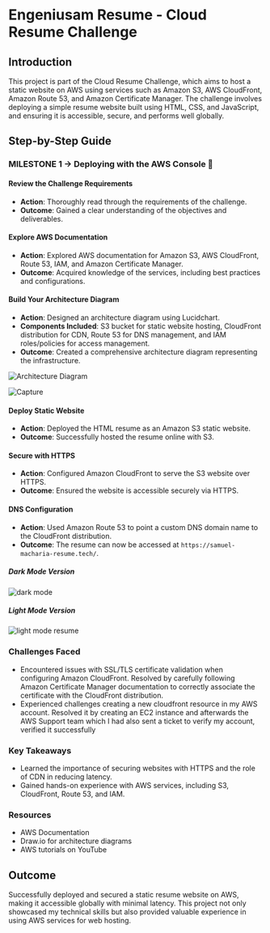 # Engeniusam Resume - Cloud Resume Challenge

## Introduction

This project is part of the Cloud Resume Challenge, which aims to host a static website on AWS using services such as Amazon S3, AWS CloudFront, Amazon Route 53, and Amazon Certificate Manager. The challenge involves deploying a simple resume website built using HTML, CSS, and JavaScript, and ensuring it is accessible, secure, and performs well globally.

## Step-by-Step Guide

### MILESTONE 1 -> Deploying with the AWS Console 🚀

#### Review the Challenge Requirements
- **Action**: Thoroughly read through the requirements of the challenge.
- **Outcome**: Gained a clear understanding of the objectives and deliverables.

#### Explore AWS Documentation
- **Action**: Explored AWS documentation for Amazon S3, AWS CloudFront, Route 53, IAM, and Amazon Certificate Manager.
- **Outcome**: Acquired knowledge of the services, including best practices and configurations.

#### Build Your Architecture Diagram
- **Action**: Designed an architecture diagram using Lucidchart.
- **Components Included**: S3 bucket for static website hosting, CloudFront distribution for CDN, Route 53 for DNS management, and IAM roles/policies for access management.
- **Outcome**: Created a comprehensive architecture diagram representing the infrastructure.

![Architecture Diagram](https://github.com/user-attachments/assets/ccd5a229-2865-4b37-8bb2-404f44c41e0b)

![Capture](https://github.com/user-attachments/assets/80504e2b-8736-4b59-ba24-5841c117edd6)


#### Deploy Static Website
- **Action**: Deployed the HTML resume as an Amazon S3 static website.
- **Outcome**: Successfully hosted the resume online with S3.

#### Secure with HTTPS
- **Action**: Configured Amazon CloudFront to serve the S3 website over HTTPS.
- **Outcome**: Ensured the website is accessible securely via HTTPS.

#### DNS Configuration
- **Action**: Used Amazon Route 53 to point a custom DNS domain name to the CloudFront distribution.
- **Outcome**: The resume can now be accessed at `https://samuel-macharia-resume.tech/`.

##### Dark Mode Version

![dark mode](https://github.com/user-attachments/assets/3cd52933-8a91-41b6-8ca9-3c4a4241f535)

##### Light Mode Version
![light mode resume](https://github.com/user-attachments/assets/4202b054-c054-452c-b758-fbd71e0411de)

### Challenges Faced

- Encountered issues with SSL/TLS certificate validation when configuring Amazon CloudFront. Resolved by carefully following Amazon Certificate Manager documentation to correctly associate the certificate with the CloudFront distribution.
- Experienced challenges creating a new cloudfront resource in my AWS account. Resolved it by creating an EC2 instance and afterwards the AWS Support team which I had also sent a ticket to verify my account, verified it successfully

### Key Takeaways

- Learned the importance of securing websites with HTTPS and the role of CDN in reducing latency.
- Gained hands-on experience with AWS services, including S3, CloudFront, Route 53, and IAM.

### Resources

- AWS Documentation
- Draw.io for architecture diagrams
- AWS tutorials on YouTube

## Outcome

Successfully deployed and secured a static resume website on AWS, making it accessible globally with minimal latency. This project not only showcased my technical skills but also provided valuable experience in using AWS services for web hosting.
